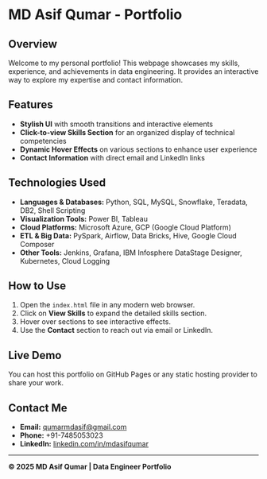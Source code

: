 # MD Asif Qumar - Portfolio

## Overview
Welcome to my personal portfolio! This webpage showcases my skills, experience, and achievements in data engineering. It provides an interactive way to explore my expertise and contact information.

## Features
- **Stylish UI** with smooth transitions and interactive elements
- **Click-to-view Skills Section** for an organized display of technical competencies
- **Dynamic Hover Effects** on various sections to enhance user experience
- **Contact Information** with direct email and LinkedIn links

## Technologies Used
- **Languages & Databases:** Python, SQL, MySQL, Snowflake, Teradata, DB2, Shell Scripting
- **Visualization Tools:** Power BI, Tableau
- **Cloud Platforms:** Microsoft Azure, GCP (Google Cloud Platform)
- **ETL & Big Data:** PySpark, Airflow, Data Bricks, Hive, Google Cloud Composer
- **Other Tools:** Jenkins, Grafana, IBM Infosphere DataStage Designer, Kubernetes, Cloud Logging

## How to Use
1. Open the `index.html` file in any modern web browser.
2. Click on **View Skills** to expand the detailed skills section.
3. Hover over sections to see interactive effects.
4. Use the **Contact** section to reach out via email or LinkedIn.

## Live Demo
You can host this portfolio on GitHub Pages or any static hosting provider to share your work.

## Contact Me
- **Email:** [qumarmdasif@gmail.com](mailto:qumarmdasif@gmail.com)
- **Phone:** +91-7485053023
- **LinkedIn:** [linkedin.com/in/mdasifqumar](https://www.linkedin.com/in/mdasifqumar/)

---
**© 2025 MD Asif Qumar | Data Engineer Portfolio**
